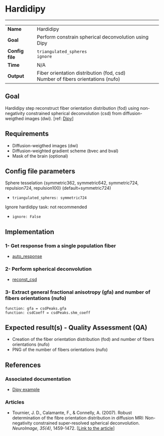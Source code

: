 # Hardidipy
---

|                |                                                       |
|----------------|-------------------------------------------------------|
|**Name**        | Hardidipy                                             |
|**Goal**        | Perform constrain spherical deconvolution using Dipy  |
|**Config file** | `triangulated_spheres` <br> `ignore`                  |
|**Time**        | N/A                                                   |
|**Output**      | Fiber orientation distribution (fod, csd) <br> Number of fibers orientations (nufo) <br> |

## Goal

Hardidipy step reconstruct fiber orientation distribution (fod) using non-negativity constrained spherical deconvolution (csd) from diffusion-weigthed images (dwi). [ref: <a href="http://nipy.org/dipy/examples_built/reconst_csd.html#example-reconst-csd" target="_blank">Dipy</a>]

## Requirements

- Diffusion-weigthed images (dwi)
- Diffusion-weighted gradient scheme (bvec and bval)
- Mask of the brain (optional)

## Config file parameters

Sphere tesselation {symmetric362, symmetric642, symmetric724, repulsion724, repulsion100} (default=symmetric724)
- `triangulated_spheres: symmetric724`

Ignore hardidipy task: not recommended
- `ignore: False`

## Implementation

### 1- Get response from a single population fiber

- [auto_response](http://nipy.org/dipy/examples_built/reconst_csd.html#example-reconst-csd)

### 2- Perform spherical deconvolution

- [reconst_csd](http://nipy.org/dipy/examples_built/reconst_csd.html#example-reconst-csd)

### 3- Extract general fractional anisotropy (gfa) and number of fibers orientations (nufo)

```{.python}
function: gfa = csdPeaks.gfa
function: csdCoeff = csdPeaks.shm_coeff
```

## Expected result(s) - Quality Assessment (QA)

- Creation of the fiber orientation distribution (fod) and number of fibers orientations (nufo)
- PNG of the number of fibers orientations (nufo)

## References

### Associated documentation

- <a href="http://nipy.org/dipy/examples_built/reconst_csd.html#example-reconst-csd" target="_blank">Dipy example</a>

### Articles

- Tournier, J. D., Calamante, F., & Connelly, A. (2007). Robust determination of the fibre orientation distribution in diffusion MRI: Non-negativity constrained super-resolved spherical deconvolution. *NeuroImage, 35(4)*, 1459-1472. [<a href="http://www.ncbi.nlm.nih.gov/pubmed/17379540" target="_blank">Link to the article</a>]
